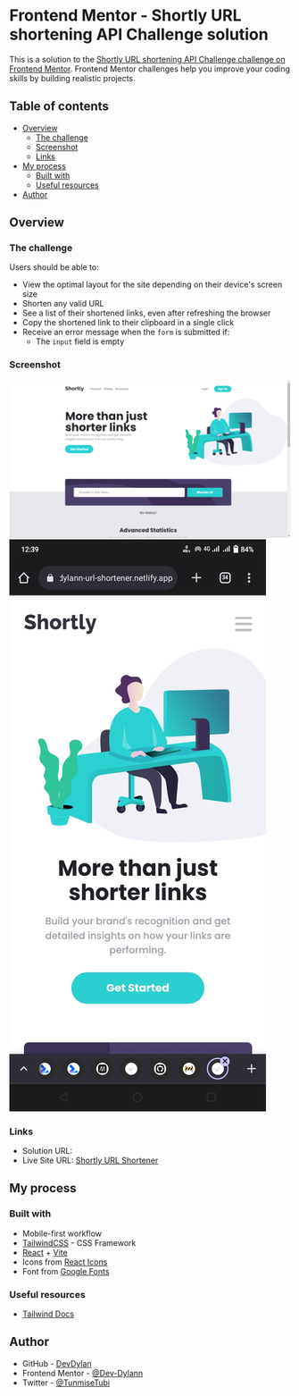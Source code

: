 # Frontend Mentor - Shortly URL shortening API Challenge solution

This is a solution to the [Shortly URL shortening API Challenge challenge on Frontend Mentor](https://www.frontendmentor.io/challenges/url-shortening-api-landing-page-2ce3ob-G). Frontend Mentor challenges help you improve your coding skills by building realistic projects.

## Table of contents

- [Overview](#overview)
  - [The challenge](#the-challenge)
  - [Screenshot](#screenshot)
  - [Links](#links)
- [My process](#my-process)
  - [Built with](#built-with)
  - [Useful resources](#useful-resources)
- [Author](#author)

## Overview

### The challenge

Users should be able to:

- View the optimal layout for the site depending on their device's screen size
- Shorten any valid URL
- See a list of their shortened links, even after refreshing the browser
- Copy the shortened link to their clipboard in a single click
- Receive an error message when the `form` is submitted if:
  - The `input` field is empty

### Screenshot

![Desktop Screenshot](./public/screenshot1.png)
![Mobile Screenshot](./public/screenshot2.jpg)

### Links

- Solution URL: [](https://your-solution-url.com)
- Live Site URL: [Shortly URL Shortener](https://devdylann-url-shortener.netlify.app/)

## My process

### Built with

- Mobile-first workflow
- [TailwindCSS](https://tailwindcss.com) - CSS Framework
- [React](https://reactjs.org/) + [Vite](https://vitejs.dev/)
- Icons from [React Icons](https://www.npmjs.com/package/react-icons)
- Font from [Google Fonts](https://fonts.google.com/)

### Useful resources

- [Tailwind Docs](https://tailwindcss.com/docs/installation)

## Author

- GitHub - [DevDylan](https://github.com/Dev-Dylann)
- Frontend Mentor - [@Dev-Dylann](https://www.frontendmentor.io/profile/Dev-Dylann)
- Twitter - [@TunmiseTubi](https://www.twitter.com/TunmiseTubi)
